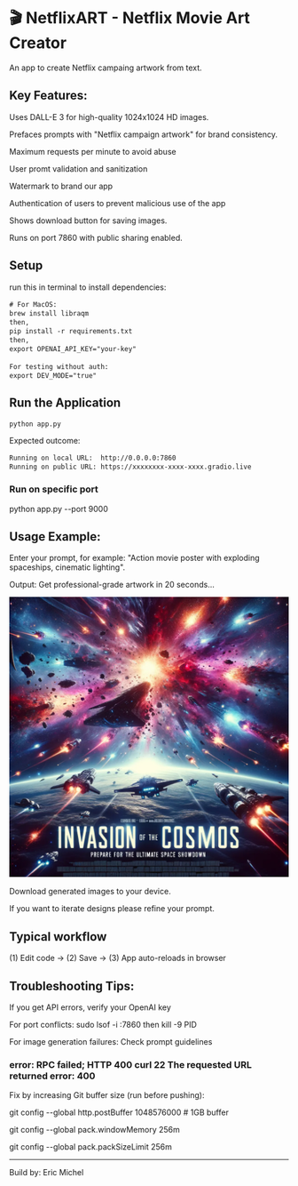 # 🎬 NetflixART  -  Netflix Movie Art Creator
An app to create Netflix campaing artwork from text.

## Key Features:

Uses DALL-E 3 for high-quality 1024x1024 HD images.

Prefaces prompts with "Netflix campaign artwork" for brand consistency.

Maximum requests per minute to avoid abuse

User promt validation and sanitization

Watermark to brand our app

Authentication of users to prevent malicious use of the app

Shows download button for saving images.

Runs on port 7860 with public sharing enabled.


## Setup

run this in terminal to install dependencies:
```
# For MacOS:
brew install libraqm
then,
pip install -r requirements.txt
then,
export OPENAI_API_KEY="your-key"

For testing without auth:
export DEV_MODE="true"
```

## Run the Application

```
python app.py
```

Expected outcome:
```
Running on local URL:  http://0.0.0.0:7860
Running on public URL: https://xxxxxxxx-xxxx-xxxx.gradio.live
```

### Run on specific port
python app.py --port 9000



## Usage Example:

Enter your prompt, for example: "Action movie poster with exploding spaceships, cinematic lighting".

Output: Get professional-grade artwork in 20 seconds...

![Sample generated image](https://raw.githubusercontent.com/mobeloper/image_generator_platform/refs/heads/main/generated-sample.webp)

Download generated images to your device.

If you want to iterate designs please refine your prompt.


## Typical workflow
(1) Edit code -> (2) Save -> (3) App auto-reloads in browser


## Troubleshooting Tips:

If you get API errors, verify your OpenAI key

For port conflicts: sudo lsof -i :7860 then kill -9 PID

For image generation failures: Check prompt guidelines

### error: RPC failed; HTTP 400 curl 22 The requested URL returned error: 400

Fix by increasing Git buffer size (run before pushing):

git config --global http.postBuffer 1048576000  # 1GB buffer

git config --global pack.windowMemory 256m

git config --global pack.packSizeLimit 256m

-----------------
Build by:
Eric Michel
